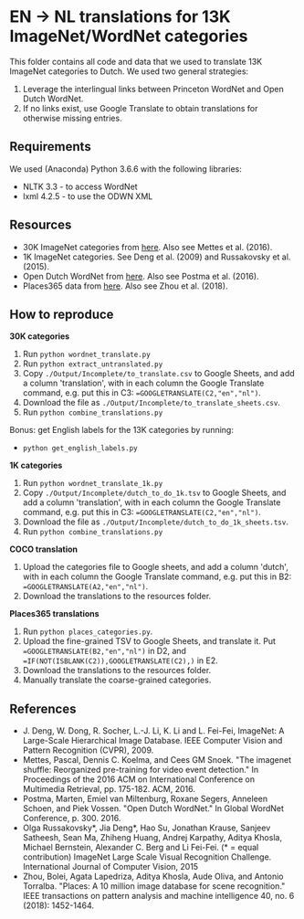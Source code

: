# EN -> NL translations for 13K ImageNet/WordNet categories

This folder contains all code and data that we used to translate 13K ImageNet categories to Dutch.
We used two general strategies:

1. Leverage the interlingual links between Princeton WordNet and Open Dutch WordNet.
2. If no links exist, use Google Translate to obtain translations for otherwise missing entries.

## Requirements

We used (Anaconda) Python 3.6.6 with the following libraries:

- NLTK 3.3 - to access WordNet
- lxml 4.2.5 - to use the ODWN XML

## Resources

- 30K ImageNet categories from [here](https://staff.fnwi.uva.nl/p.s.m.mettes/codedata.html). Also see Mettes et al. (2016).
- 1K ImageNet categories. See Deng et al. (2009) and Russakovsky et al. (2015).
- Open Dutch WordNet from [here](https://github.com/cltl/OpenDutchWordnet). Also see Postma et al. (2016).
- Places365 data from [here](https://github.com/CSAILVision/places365). Also see Zhou et al. (2018).

## How to reproduce

**30K categories**
1. Run `python wordnet_translate.py`
2. Run `python extract_untranslated.py`
3. Copy `./Output/Incomplete/to_translate.csv` to Google Sheets, and add a column 'translation', with in each column the Google Translate command, e.g. put this in C3: `=GOOGLETRANSLATE(C2,"en","nl")`.
4. Download the file as `./Output/Incomplete/to_translate_sheets.csv`.
5. Run `python combine_translations.py`

Bonus: get English labels for the 13K categories by running:

- `python get_english_labels.py`

**1K categories**
1. Run `python wordnet_translate_1k.py`
2. Copy `./Output/Incomplete/dutch_to_do_1k.tsv` to Google Sheets, and add a column 'translation', with in each column the Google Translate command, e.g. put this in C3: `=GOOGLETRANSLATE(C2,"en","nl")`.
3. Download the file as `./Output/Incomplete/dutch_to_do_1k_sheets.tsv`.
4. Run `python combine_translations.py`

**COCO translation**
1. Upload the categories file to Google sheets, and add a column 'dutch', with in each column the Google Translate command, e.g. put this in B2: `=GOOGLETRANSLATE(A2,"en","nl")`.
2. Download the translations to the resources folder.

**Places365 translations**
1. Run `python places_categories.py`.
2. Upload the fine-grained TSV to Google Sheets, and translate it. Put `=GOOGLETRANSLATE(B2,"en","nl")` in D2, and `=IF(NOT(ISBLANK(C2)),GOOGLETRANSLATE(C2),)` in E2.
3. Download the translations to the resources folder.
4. Manually translate the coarse-grained categories.

## References
- J. Deng, W. Dong, R. Socher, L.-J. Li, K. Li and L. Fei-Fei, ImageNet: A Large-Scale Hierarchical Image Database. IEEE Computer Vision and Pattern Recognition (CVPR), 2009.
- Mettes, Pascal, Dennis C. Koelma, and Cees GM Snoek. "The imagenet shuffle: Reorganized pre-training for video event detection." In Proceedings of the 2016 ACM on International Conference on Multimedia Retrieval, pp. 175-182. ACM, 2016.
- Postma, Marten, Emiel van Miltenburg, Roxane Segers, Anneleen Schoen, and Piek Vossen. "Open Dutch WordNet." In Global WordNet Conference, p. 300. 2016.
- Olga Russakovsky*, Jia Deng*, Hao Su, Jonathan Krause, Sanjeev Satheesh, Sean Ma, Zhiheng Huang, Andrej Karpathy, Aditya Khosla, Michael Bernstein, Alexander C. Berg and Li Fei-Fei. (* = equal contribution) ImageNet Large Scale Visual Recognition Challenge. International Journal of Computer Vision, 2015
- Zhou, Bolei, Agata Lapedriza, Aditya Khosla, Aude Oliva, and Antonio Torralba. "Places: A 10 million image database for scene recognition." IEEE transactions on pattern analysis and machine intelligence 40, no. 6 (2018): 1452-1464.
